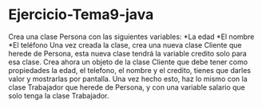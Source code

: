 # Ejercicio-Tema9-java
Crea una clase Persona con las siguientes variables:
*La edad
*El nombre
*El teléfono
Una vez creada la clase, crea una nueva clase Cliente que herede de Persona, esta nueva clase tendrá la variable credito solo para esa clase.
Crea ahora un objeto de la clase Cliente que debe tener como propiedades la edad, el telefono, el nombre y el credito, tienes que darles valor y mostrarlas por pantalla.
Una vez hecho esto, haz lo mismo con la clase Trabajador que herede de Persona, y con una variable salario que solo tenga la clase Trabajador.
